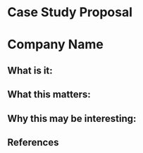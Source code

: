 
# Case Study Proposal

# Company Name



## What is it:



## What this matters:



## Why this may be interesting: 



## References
